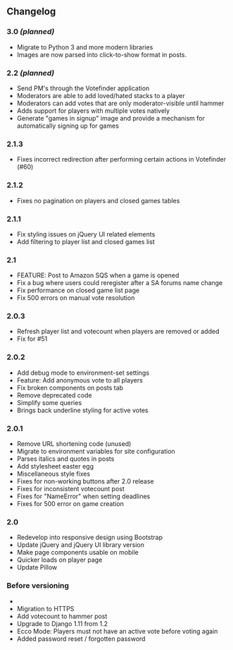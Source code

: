 ## Changelog

### 3.0 _(planned)_
- Migrate to Python 3 and more modern libraries
- Images are now parsed into click-to-show format in posts.

### 2.2 _(planned)_
- Send PM's through the Votefinder application
- Moderators are able to add loved/hated stacks to a player
- Moderators can add votes that are only moderator-visible until hammer
- Adds support for players with multiple votes natively
- Generate "games in signup" image and provide a mechanism for automatically signing up for games

### 2.1.3
- Fixes incorrect redirection after performing certain actions in Votefinder (#60)

### 2.1.2
- Fixes no pagination on players and closed games tables

### 2.1.1
- Fix styling issues on jQuery UI related elements
- Add filtering to player list and closed games list

### 2.1
- FEATURE: Post to Amazon SQS when a game is opened
- Fix a bug where users could reregister after a SA forums name change
- Fix performance on closed game list page
- Fix 500 errors on manual vote resolution

### 2.0.3
- Refresh player list and votecount when players are removed or added
- Fix for #51

### 2.0.2
- Add debug mode to environment-set settings
- Feature: Add anonymous vote to all players
- Fix broken components on posts tab
- Remove deprecated code
- Simplify some queries
- Brings back underline styling for active votes


### 2.0.1
- Remove URL shortening code (unused)
- Migrate to environment variables for site configuration
- Parses italics and quotes in posts
- Add stylesheet easter egg
- Miscellaneous style fixes
- Fixes for non-working buttons after 2.0 release
- Fixes for inconsistent votecount post
- Fixes for "NameError" when setting deadlines
- Fixes for 500 error on game creation

### 2.0
- Redevelop into responsive design using Bootstrap
- Update jQuery and jQuery UI library version
- Make page components usable on mobile
- Quicker loads on player page
- Update Pillow

### Before versioning
- 
- Migration to HTTPS
- Add votecount to hammer post
- Upgrade to Django 1.11 from 1.2
- Ecco Mode: Players must not have an active vote before voting again
- Added password reset / forgotten password
